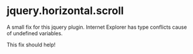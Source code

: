 jquery.horizontal.scroll
========================

A small fix for this jquery plugin. 
Internet Explorer has type conflicts cause of undefined variables. 

This fix should help!